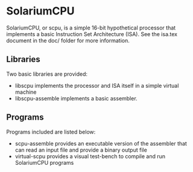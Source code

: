 # SolariumCPU

SolariumCPU, or scpu, is a simple 16-bit hypothetical processor that implements a basic Instruction Set Architecture (ISA). See the isa.tex document in the doc/ folder for more information.

## Libraries

Two basic libraries are provided:
* libscpu implements the processor and ISA itself in a simple virtual machine
* libscpu-assemble implements a basic assembler.

## Programs

Programs included are listed below:
* scpu-assemble provides an executable version of the assembler that can read an input file and provide a binary output file
* virtual-scpu provides a visual test-bench to compile and run SolariumCPU programs
